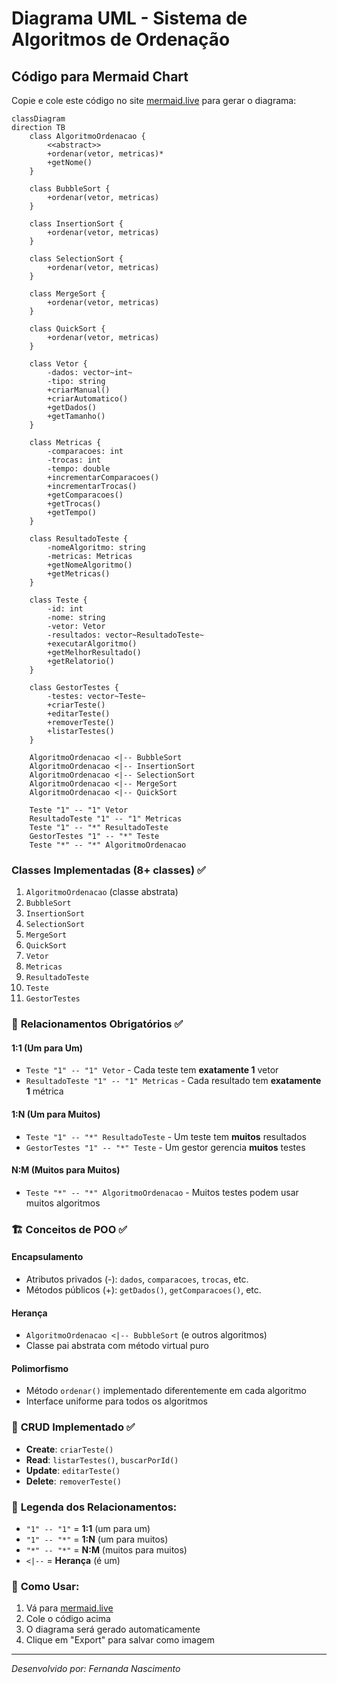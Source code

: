 # Diagrama UML - Sistema de Algoritmos de Ordenação

## Código para Mermaid Chart

Copie e cole este código no site [mermaid.live](https://mermaid.live) para gerar o diagrama:

```mermaid
classDiagram
direction TB
    class AlgoritmoOrdenacao {
        <<abstract>>
        +ordenar(vetor, metricas)*
        +getNome()
    }

    class BubbleSort {
        +ordenar(vetor, metricas)
    }

    class InsertionSort {
        +ordenar(vetor, metricas)
    }

    class SelectionSort {
        +ordenar(vetor, metricas)
    }

    class MergeSort {
        +ordenar(vetor, metricas)
    }

    class QuickSort {
        +ordenar(vetor, metricas)
    }

    class Vetor {
        -dados: vector~int~
        -tipo: string
        +criarManual()
        +criarAutomatico()
        +getDados()
        +getTamanho()
    }

    class Metricas {
        -comparacoes: int
        -trocas: int
        -tempo: double
        +incrementarComparacoes()
        +incrementarTrocas()
        +getComparacoes()
        +getTrocas()
        +getTempo()
    }

    class ResultadoTeste {
        -nomeAlgoritmo: string
        -metricas: Metricas
        +getNomeAlgoritmo()
        +getMetricas()
    }

    class Teste {
        -id: int
        -nome: string
        -vetor: Vetor
        -resultados: vector~ResultadoTeste~
        +executarAlgoritmo()
        +getMelhorResultado()
        +getRelatorio()
    }

    class GestorTestes {
        -testes: vector~Teste~
        +criarTeste()
        +editarTeste()
        +removerTeste()
        +listarTestes()
    }

    AlgoritmoOrdenacao <|-- BubbleSort
    AlgoritmoOrdenacao <|-- InsertionSort
    AlgoritmoOrdenacao <|-- SelectionSort
    AlgoritmoOrdenacao <|-- MergeSort
    AlgoritmoOrdenacao <|-- QuickSort

    Teste "1" -- "1" Vetor
    ResultadoTeste "1" -- "1" Metricas
    Teste "1" -- "*" ResultadoTeste
    GestorTestes "1" -- "*" Teste
    Teste "*" -- "*" AlgoritmoOrdenacao
```


###  **Classes Implementadas (8+ classes)** ✅
1. `AlgoritmoOrdenacao` (classe abstrata)
2. `BubbleSort`
3. `InsertionSort` 
4. `SelectionSort`
5. `MergeSort`
6. `QuickSort`
7. `Vetor`
8. `Metricas`
9. `ResultadoTeste`
10. `Teste`
11. `GestorTestes`

### 🔗 **Relacionamentos Obrigatórios** ✅

#### **1:1 (Um para Um)**
- `Teste "1" -- "1" Vetor` - Cada teste tem **exatamente 1** vetor
- `ResultadoTeste "1" -- "1" Metricas` - Cada resultado tem **exatamente 1** métrica

#### **1:N (Um para Muitos)**
- `Teste "1" -- "*" ResultadoTeste` - Um teste tem **muitos** resultados
- `GestorTestes "1" -- "*" Teste` - Um gestor gerencia **muitos** testes

#### **N:M (Muitos para Muitos)**
- `Teste "*" -- "*" AlgoritmoOrdenacao` - Muitos testes podem usar muitos algoritmos

### 🏗️ **Conceitos de POO** ✅

#### **Encapsulamento**
- Atributos privados (-): `dados`, `comparacoes`, `trocas`, etc.
- Métodos públicos (+): `getDados()`, `getComparacoes()`, etc.

#### **Herança**
- `AlgoritmoOrdenacao <|-- BubbleSort` (e outros algoritmos)
- Classe pai abstrata com método virtual puro

#### **Polimorfismo**
- Método `ordenar()` implementado diferentemente em cada algoritmo
- Interface uniforme para todos os algoritmos

### 💾 **CRUD Implementado** ✅
- **Create**: `criarTeste()`
- **Read**: `listarTestes()`, `buscarPorId()`
- **Update**: `editarTeste()`
- **Delete**: `removerTeste()`

### 🎯 **Legenda dos Relacionamentos:**
- `"1" -- "1"` = **1:1** (um para um)
- `"1" -- "*"` = **1:N** (um para muitos)
- `"*" -- "*"` = **N:M** (muitos para muitos)
- `<|--` = **Herança** (é um)

### 🎯 **Como Usar:**
1. Vá para [mermaid.live](https://mermaid.live)
2. Cole o código acima
3. O diagrama será gerado automaticamente
4. Clique em "Export" para salvar como imagem


---

*Desenvolvido por: Fernanda Nascimento*
